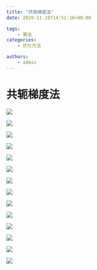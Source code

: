 ```yaml
---
title: "共轭梯度法"
date: 2020-11-28T14:51:16+08:00

tags: 
    - 算法
categories: 
    - 优化方法

authors: 
    - admin
---
```



# 共轭梯度法


![](https://img-blog.csdnimg.cn/20201128145208318.jpg " ")

![](https://img-blog.csdnimg.cn/2020112814522440.jpg " ")

![](https://img-blog.csdnimg.cn/20201128145240994.jpg " ")

![](https://img-blog.csdnimg.cn/20201128144652210.jpg " ")

![](https://img-blog.csdnimg.cn/20201128144652209.jpg " ")

![](https://img-blog.csdnimg.cn/20201128144652460.jpg " ")

![](https://img-blog.csdnimg.cn/2020112814465351.jpg " ")

![](https://img-blog.csdnimg.cn/20201128144653105.jpg " ")

![](https://img-blog.csdnimg.cn/2020112814465139.jpg " ")

![](https://img-blog.csdnimg.cn/2020112814465115.jpg " ")

![](https://img-blog.csdnimg.cn/20201128144650919.jpg " ")

![](https://img-blog.csdnimg.cn/2020112814465133.jpg " ")

![](https://img-blog.csdnimg.cn/20201128144651147.jpg " ")

![](https://img-blog.csdnimg.cn/20201128144651906.jpg " ")

